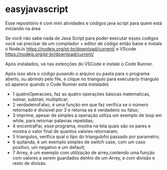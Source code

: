 # easyjavascript
Esse repositório é com mini atividades e códigos java script  para quem está iniciando na área

Se você  não sabe nada de Java Script para poder executar esses codigos você vai precisar de um compilador + editor de código
então baixe e instale o NodeJs https://nodejs.org/pt-br/download/current/ e VScode https://nodejs.org/pt-br/download/current/ 

Após instalados, vá nas extenções do VSCode e instale o Code Runner.

Após isso abra o código puxando o arquivo ou pasta para o programa aberto, ou abrindo pelo file, e clique no triangulo para executar(o triangulo só aparece quando o Code Runner está instalado)

- 1 quatroOperacoes, faz as quatro operações básicas matematicas, somar, subtrair, multiplicar;
- 2 verdadeiroFalso, é uma função em que faz verifica se o número retornado é divisivel por 3 e retorna se é verdadeiro ou falso;
- 3 imprime, apesar de simples a operação utiliza um exemplo de loop em while, para retornar palavras repetidas;
- 4 encontraPar, esse programa, mostra na tela quais são os pares e mostra o valor final de quantos valores retornaram;
- 5 triangulos, verifica qual o tipo do triangulofoi passado por parametro;
- 6 quitanda, é um exemplo simples de switch case, com um caso positivo, um negativo e um default;
- 7 Arrey, é um exemplo com utilização de arrey,contendo uma função com valores a serem guardados dentro de um Arrey, e com divisão e resto de divisão. 
